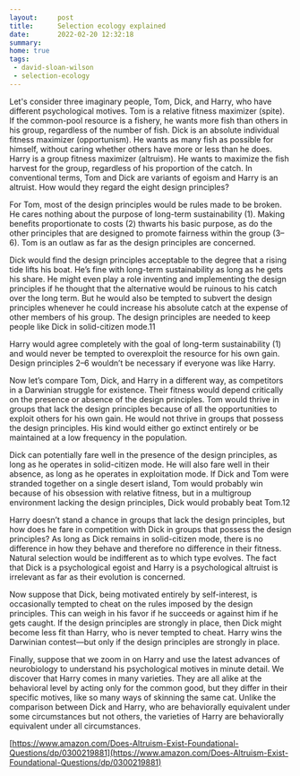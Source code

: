 ```yaml
---
layout:     post
title:      Selection ecology explained
date:       2022-02-20 12:32:18
summary:    
home: true
tags:
 - david-sloan-wilson
 - selection-ecology
---
```


Let's consider three imaginary people, Tom, Dick, and Harry, who have different psychological motives. Tom is a relative fitness maximizer (spite). If the common-pool resource is a fishery, he wants more fish than others in his group, regardless of the number of fish. Dick is an absolute individual fitness maximizer (opportunism). He wants as many fish as possible for himself, without caring whether others have more or less than he does. Harry is a group fitness maximizer (altruism). He wants to maximize the fish harvest for the group, regardless of his proportion of the catch. In conventional terms, Tom and Dick are variants of egoism and Harry is an altruist. How would they regard the eight design principles?

For Tom, most of the design principles would be rules made to be broken. He cares nothing about the purpose of long-term sustainability (1). Making benefits proportionate to costs (2) thwarts his basic purpose, as do the other principles that are designed to promote fairness within the group (3–6). Tom is an outlaw as far as the design principles are concerned.

Dick would find the design principles acceptable to the degree that a rising tide lifts his boat. He’s fine with long-term sustainability as long as he gets his share. He might even play a role inventing and implementing the design principles if he thought that the alternative would be ruinous to his catch over the long term. But he would also be tempted to subvert the design principles whenever he could increase his absolute catch at the expense of other members of his group. The design principles are needed to keep people like Dick in solid-citizen mode.11

Harry would agree completely with the goal of long-term sustainability (1) and would never be tempted to overexploit the resource for his own gain. Design principles 2–6 wouldn’t be necessary if everyone was like Harry.

Now let’s compare Tom, Dick, and Harry in a different way, as competitors in a Darwinian struggle for existence. Their fitness would depend critically on the presence or absence of the design principles. Tom would thrive in groups that lack the design principles because of all the opportunities to exploit others for his own gain. He would not thrive in groups that possess the design principles. His kind would either go extinct entirely or be maintained at a low frequency in the population.

Dick can potentially fare well in the presence of the design principles, as long as he operates in solid-citizen mode. He will also fare well in their absence, as long as he operates in exploitation mode. If Dick and Tom were stranded together on a single desert island, Tom would probably win because of his obsession with relative fitness, but in a multigroup environment lacking the design principles, Dick would probably beat Tom.12

Harry doesn’t stand a chance in groups that lack the design principles, but how does he fare in competition with Dick in groups that possess the design principles? As long as Dick remains in solid-citizen mode, there is no difference in how they behave and therefore no difference in their fitness. Natural selection would be indifferent as to which type evolves. The fact that Dick is a psychological egoist and Harry is a psychological altruist is irrelevant as far as their evolution is concerned.

Now suppose that Dick, being motivated entirely by self-interest, is occasionally tempted to cheat on the rules imposed by the design principles. This can weigh in his favor if he succeeds or against him if he gets caught. If the design principles are strongly in place, then Dick might become less fit than Harry, who is never tempted to cheat. Harry wins the Darwinian contest—but only if the design principles are strongly in place.

Finally, suppose that we zoom in on Harry and use the latest advances of neurobiology to understand his psychological motives in minute detail. We discover that Harry comes in many varieties. They are all alike at the behavioral level by acting only for the common good, but they differ in their specific motives, like so many ways of skinning the same cat. Unlike the comparison between Dick and Harry, who are behaviorally equivalent under some circumstances but not others, the varieties of Harry are behaviorally equivalent under all circumstances.

[https://www.amazon.com/Does-Altruism-Exist-Foundational-Questions/dp/0300219881](https://www.amazon.com/Does-Altruism-Exist-Foundational-Questions/dp/0300219881)